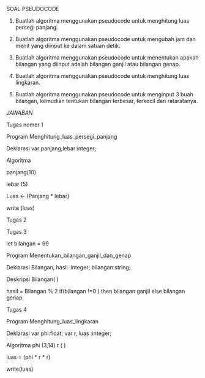 SOAL PSEUDOCODE

1. Buatlah algoritma menggunakan pseudocode
untuk menghitung luas persegi panjang.

2. Buatlah algoritma menggunakan pseudocode
untuk mengubah jam dan menit yang diinput ke
dalam satuan detik.

3. Buatlah algoritma menggunakan pseudocode
untuk menentukan apakah bilangan yang diinput
adalah bilangan ganjil atau bilangan genap.

4. Buatlah algoritma menggunakan pseudocode
untuk menghitung luas lingkaran.

5. Buatlah algoritma menggunakan pseudocode
untuk menginput 3 buah bilangan, kemudian
tentukan bilangan terbesar, terkecil dan rataratanya.

*JAWABAN*

Tugas nomer 1

Program Menghitung_luas_persegi_panjang

Deklarasi
var panjang,lebar:integer;

Algoritma

panjang(10)

lebar (5)

Luas <- (Panjang * lebar)

write (luas)


Tugas 2



Tugas 3

let bilangan = 99

Program Menentukan_bilangan_ganjil_dan_genap

Deklarasi
Bilangan, hasil :integer;
bilangan:string;

Deskripsi
Bilangan( )

hasil = Bilangan % 2
      if(bilangan !=0 ) then
       bilangan ganjil 
      else
        bilangan genap


Tugas 4

Program Menghitung_luas_lingkaran

Deklarasi
var phi:float;
var r, luas :integer;

Algoritma
phi (3,14)
r ( )

luas  = (phi * r * r)
 
 write(luas)
